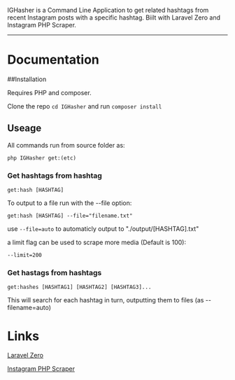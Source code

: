 IGHasher is a Command Line Application to get related hashtags from recent Instagram posts with a specific hashtag. Biilt with Laravel Zero and Instagram PHP Scraper.

------

# Documentation

##Installation

Requires PHP and composer.

Clone the repo `cd IGHasher` and run `composer install`


## Useage

All commands run from source folder as:

`php IGHasher get:(etc)`


### Get hashtags from hashtag

`get:hash [HASHTAG]`

To output to a file run with the --file option:

`get:hash [HASHTAG] --file="filename.txt"`

use `--file=auto` to automaticly output to "./output/[HASHTAG].txt"


a limit flag can be used to scrape more media (Default is 100):

`--limit=200`

### Get hastags from hashtags

`get:hashes [HASHTAG1] [HASHTAG2] [HASHTAG3]...`

This will search for each hashtag in turn, outputting them to files (as --filename=auto)


# Links
[Laravel Zero](https://github.com/laravel-zero)

[Instagram PHP Scraper](https://github.com/postaddictme/instagram-php-scraper)
